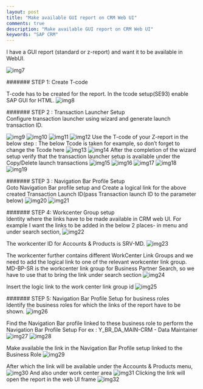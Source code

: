 ```yaml
---
layout: post
title: "Make available GUI report on CRM Web UI"
comments: true
description: "Make available GUI report on CRM Web UI"
keywords: "SAP CRM"
---
```


I have a GUI report (standard or z-report) and want it to be available in WebUI. <br/>

![img7](http://a6unraj.com/sap/assets/images/img7.jpg)

####### STEP 1: Create T-code <br/>

T-code has to be created for the report. In the tcode setup(SE93) enable SAP GUI for HTML.
![img8](http://a6unraj.com/sap/assets/images/img8.jpg)

####### STEP 2 : Transaction Launcher Setup <br/>
Configure transaction launcher using wizard and generate launch transaction ID.

![img9](http://a6unraj.com/sap/assets/images/img9.jpg)
![img10](http://a6unraj.com/sap/assets/images/img10.jpg)
![img11](http://a6unraj.com/sap/assets/images/img11.jpg)
![img12](http://a6unraj.com/sap/assets/images/img12.jpg)
Use the T-code of your Z-report in the below step : The below Tcode is taken for example, so don’t forget to change the Tcode here
![img13](http://a6unraj.com/sap/assets/images/img13.jpg)
![img14](http://a6unraj.com/sap/assets/images/img14.jpg)
After the completion of the wizard setup verify that the transaction launcher setup is available under the Copy/Delete launch transactions
![img15](http://a6unraj.com/sap/assets/images/img15.jpg)
![img16](http://a6unraj.com/sap/assets/images/img16.jpg)
![img17](http://a6unraj.com/sap/assets/images/img17.jpg)
![img18](http://a6unraj.com/sap/assets/images/img18.jpg)
![img19](http://a6unraj.com/sap/assets/images/img19.jpg)

####### STEP 3 : Navigation Bar Profile Setup <br/>
Goto Navigation Bar profile setup and Create a logical link for the above created Transaction Launch ID(pass Transaction launch ID to the parameter below)
![img20](http://a6unraj.com/sap/assets/images/img20.jpg)
![img21](http://a6unraj.com/sap/assets/images/img21.jpg)

####### STEP 4: Workcenter Group setup <br/>
Identity where the links have to be made available in CRM web UI.
For example I want the links to be added in the below 2 places- in menu and under search section,
![img22](http://a6unraj.com/sap/assets/images/img22.jpg)

The workcenter ID for Accounts & Products is SRV-MD.
![img23](http://a6unraj.com/sap/assets/images/img23.jpg)

The workcenter further contains different WorkCenter Link Groups and we need to add the logical link to one of the relevant workcenter link group.
MD-BP-SR is the workcenter link group for Business Partner Search, so we have to use that to bring the link under search section
![img24](http://a6unraj.com/sap/assets/images/img24.jpg)

Insert the logic link to the work center link group id
![img25](http://a6unraj.com/sap/assets/images/img25.jpg)

####### STEP 5: Navigation Bar Profile Setup for business roles <br/>
Identify the business roles for which the links of the report have to be shown.
![img26](http://a6unraj.com/sap/assets/images/img26.jpg)

Find the Navigation Bar profile linked to these business role to perform the Navigation Bar Profile Setup
For ex : Y_BR_DA_MAIN-CRM - Data Maintainer
![img27](http://a6unraj.com/sap/assets/images/img27.jpg)
![img28](http://a6unraj.com/sap/assets/images/img28.jpg)

Make available the link in the Navigation Bar Profile setup linked to the Business Role
![img29](http://a6unraj.com/sap/assets/images/img29.jpg)

After which the link will be available under the Accounts & Products menu, 
![img30](http://a6unraj.com/sap/assets/images/img30.jpg)
And also under work center area
![img31](http://a6unraj.com/sap/assets/images/img31.jpg)
Clicking the link will open the report in the web UI frame
![img32](http://a6unraj.com/sap/assets/images/img32.jpg)

<div class="divider"></div>
